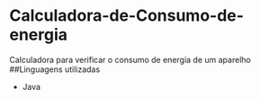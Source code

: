 # Calculadora-de-Consumo-de-energia
Calculadora para verificar o consumo de energia de um aparelho 
##Linguagens utilizadas
 * Java

